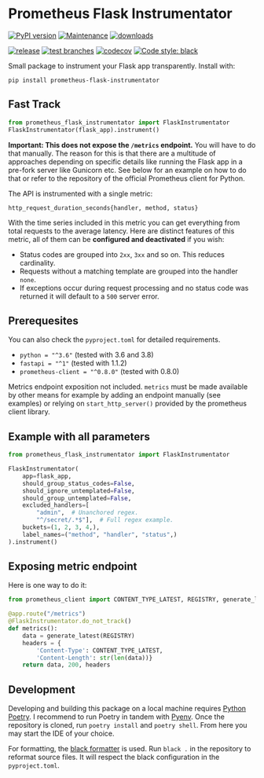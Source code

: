 # Prometheus Flask Instrumentator

[![PyPI version](https://badge.fury.io/py/prometheus-flask-instrumentator.svg)](https://pypi.python.org/pypi/prometheus-flask-instrumentator/)
[![Maintenance](https://img.shields.io/badge/maintained%3F-yes-green.svg)](https://GitHub.com/Naereen/StrapDown.js/graphs/commit-activity)
[![downloads](https://img.shields.io/pypi/dm/prometheus-flask-instrumentator)](https://pypi.org/project/prometheus-flask-instrumentator/)

[![release](https://github.com/trallnag/prometheus-flask-instrumentator/workflows/release/badge.svg)](https://github.com/trallnag/prometheus-flask-instrumentator)
[![test branches](https://github.com/trallnag/prometheus-flask-instrumentator/workflows/test%20branches/badge.svg)](https://github.com/trallnag/prometheus-flask-instrumentator)
[![codecov](https://codecov.io/gh/trallnag/prometheus-flask-instrumentator/branch/master/graph/badge.svg)](https://codecov.io/gh/trallnag/prometheus-flask-instrumentator)
[![Code style: black](https://img.shields.io/badge/code%20style-black-000000.svg)](https://github.com/psf/black)

Small package to instrument your Flask app transparently. Install with:

    pip install prometheus-flask-instrumentator

## Fast Track

```python
from prometheus_flask_instrumentator import FlaskInstrumentator
FlaskInstrumentator(flask_app).instrument()
```

**Important: This does not expose the `/metrics` endpoint.** You will have to 
do that manually. The reason for this is that there are a multitude of 
approaches depending on specific details like running the Flask app in a 
pre-fork server like Gunicorn etc. See below for an example on how to do that 
or refer to the repository of the official Prometheus client for Python.

The API is instrumented with a single metric:

`http_request_duration_seconds{handler, method, status}`

With the time series included in this metric you can get everything from total 
requests to the average latency. Here are distinct features of this 
metric, all of them can be **configured and deactivated** if you wish:

* Status codes are grouped into `2xx`, `3xx` and so on. This reduces 
    cardinality. 
* Requests without a matching template are grouped into the handler `none`.
* If exceptions occur during request processing and no status code was returned 
    it will default to a `500` server error.

## Prerequesites

You can also check the `pyproject.toml` for detailed requirements.

* `python = "^3.6"` (tested with 3.6 and 3.8)
* `fastapi = "^1"` (tested with 1.1.2)
* `prometheus-client = "^0.8.0"` (tested with 0.8.0)

Metrics endpoint exposition not included. `metrics` must be made available by 
other means for example by adding an endpoint manually (see examples) or 
relying on `start_http_server()` provided by the prometheus client library.

## Example with all parameters

```python
from prometheus_flask_instrumentator import FlaskInstrumentator

FlaskInstrumentator(
    app=flask_app,
    should_group_status_codes=False,
    should_ignore_untemplated=False,
    should_group_untemplated=False,
    excluded_handlers=[
        "admin",  # Unanchored regex.
        "^/secret/.*$"],  # Full regex example.  
    buckets=(1, 2, 3, 4,),
    label_names=("method", "handler", "status",)
).instrument()
```

## Exposing metric endpoint

Here is one way to do it:

```python
from prometheus_client import CONTENT_TYPE_LATEST, REGISTRY, generate_latest

@app.route("/metrics")
@FlaskInstrumentator.do_not_track()
def metrics():
    data = generate_latest(REGISTRY)
    headers = {
        'Content-Type': CONTENT_TYPE_LATEST,
        'Content-Length': str(len(data))}
    return data, 200, headers
```

## Development

Developing and building this package on a local machine requires 
[Python Poetry](https://python-poetry.org/). I recommend to run Poetry in 
tandem with [Pyenv](https://github.com/pyenv/pyenv). Once the repository is 
cloned, run `poetry install` and `poetry shell`. From here you may start the 
IDE of your choice.

For formatting, the [black formatter](https://github.com/psf/black) is used.
Run `black .` in the repository to reformat source files. It will respect
the black configuration in the `pyproject.toml`.
